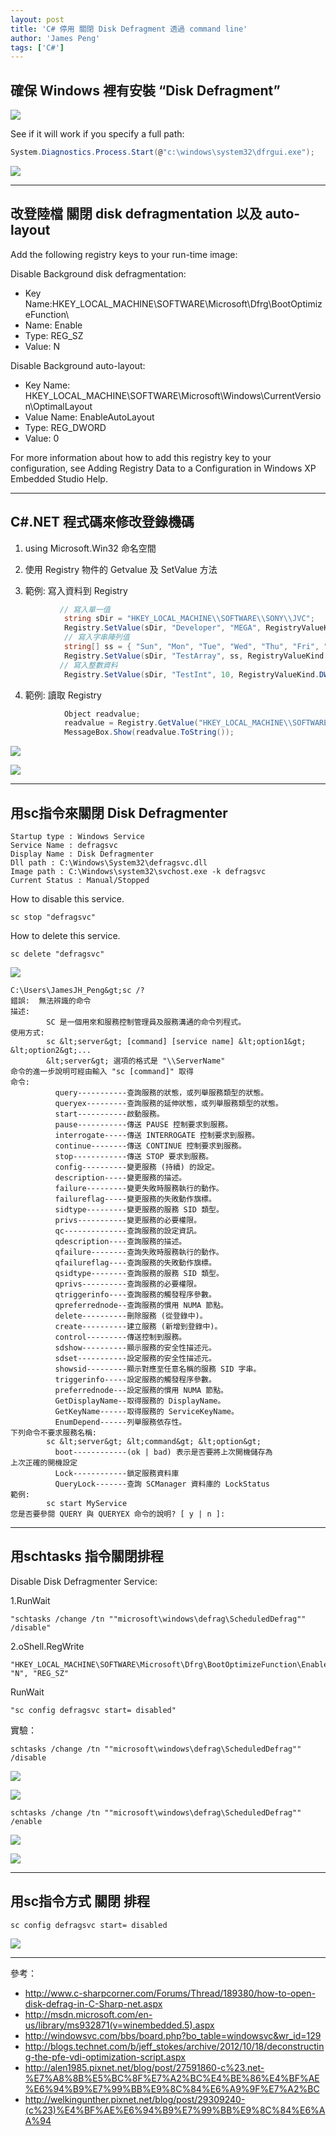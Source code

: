 ```yaml
---
layout: post
title: 'C# 停用 關閉 Disk Defragment 透過 command line'
author: 'James Peng'
tags: ['C#']
---
```


## 確保 Windows 裡有安裝 “Disk Defragment” ##

![](http://i.imgur.com/H4CVcNl.jpg)

See if it will work if you specify a full path: 

~~~csharp
System.Diagnostics.Process.Start(@"c:\windows\system32\dfrgui.exe");
~~~

![](http://i.imgur.com/Ygyeyge.jpg)


----------

## 改登陸檔 關閉 disk defragmentation 以及 auto-layout ##

Add the following registry keys to your run-time image:

Disable Background disk defragmentation:

- Key Name:HKEY_LOCAL_MACHINE\SOFTWARE\Microsoft\Dfrg\BootOptimizeFunction\ 
- Name: Enable 
- Type: REG_SZ 
- Value: N

Disable Background auto-layout:

- Key Name: HKEY_LOCAL_MACHINE\SOFTWARE\Microsoft\Windows\CurrentVersion\OptimalLayout             
- Value Name: EnableAutoLayout 
- Type: REG_DWORD 
- Value: 0

For more information about how to add this registry key to your configuration, see Adding Registry Data to a Configuration in Windows XP Embedded Studio Help.


----------


## C#.NET 程式碼來修改登錄機碼 ##

1)   using Microsoft.Win32 命名空間 

2)   使用 Registry 物件的 Getvalue 及 SetValue 方法 

3)    範例: 寫入資料到 Registry

~~~csharp
           // 寫入單一值 
            string sDir = "HKEY_LOCAL_MACHINE\\SOFTWARE\\SONY\\JVC";
            Registry.SetValue(sDir, "Developer", "MEGA", RegistryValueKind.String);
            // 寫入字串陣列值 
            string[] ss = { "Sun", "Mon", "Tue", "Wed", "Thu", "Fri", "Sat"};
            Registry.SetValue(sDir, "TestArray", ss, RegistryValueKind.MultiString);
           // 寫入整數資料 
            Registry.SetValue(sDir, "TestInt", 10, RegistryValueKind.DWord);
~~~

4)    範例: 讀取 Registry 

~~~csharp
            Object readvalue; 
            readvalue = Registry.GetValue("HKEY_LOCAL_MACHINE\\SOFTWARE\\HOPA\\UL123 Contract", "aa","無資料"); 
            MessageBox.Show(readvalue.ToString());
~~~

![](http://i.imgur.com/jQtljz7.jpg)

![](http://i.imgur.com/eZazROQ.jpg)

----------

## 用sc指令來關閉 Disk Defragmenter ##

    Startup type : Windows Service 
    Service Name : defragsvc 
    Display Name : Disk Defragmenter 
    Dll path : C:\Windows\System32\defragsvc.dll 
    Image path : C:\Windows\system32\svchost.exe -k defragsvc 
    Current Status : Manual/Stopped


How to disable this service.

~~~text
sc stop "defragsvc"
~~~

How to delete this service. 

~~~text
sc delete "defragsvc"
~~~

![](http://i.imgur.com/2iaxp75.jpg)

~~~text
C:\Users\JamesJH_Peng&gt;sc /?
錯誤:  無法辨識的命令
描述:
        SC 是一個用來和服務控制管理員及服務溝通的命令列程式。
使用方式:
        sc &lt;server&gt; [command] [service name] &lt;option1&gt; &lt;option2&gt;...
        &lt;server&gt; 選項的格式是 "\\ServerName"
命令的進一步說明可經由輸入 "sc [command]" 取得
命令:
          query-----------查詢服務的狀態，或列舉服務類型的狀態。
          queryex---------查詢服務的延伸狀態，或列舉服務類型的狀態。
          start-----------啟動服務。
          pause-----------傳送 PAUSE 控制要求到服務。
          interrogate-----傳送 INTERROGATE 控制要求到服務。
          continue--------傳送 CONTINUE 控制要求到服務。
          stop------------傳送 STOP 要求到服務。
          config----------變更服務 (持續) 的設定。
          description-----變更服務的描述。
          failure---------變更失敗時服務執行的動作。
          failureflag-----變更服務的失敗動作旗標。
          sidtype---------變更服務的服務 SID 類型。
          privs-----------變更服務的必要權限。
          qc--------------查詢服務的設定資訊。
          qdescription----查詢服務的描述。
          qfailure--------查詢失敗時服務執行的動作。
          qfailureflag----查詢服務的失敗動作旗標。
          qsidtype--------查詢服務的服務 SID 類型。
          qprivs----------查詢服務的必要權限。
          qtriggerinfo----查詢服務的觸發程序參數。
          qpreferrednode--查詢服務的慣用 NUMA 節點。
          delete----------刪除服務 (從登錄中)。
          create----------建立服務 (新增到登錄中)。
          control---------傳送控制到服務。
          sdshow----------顯示服務的安全性描述元。
          sdset-----------設定服務的安全性描述元。
          showsid---------顯示對應至任意名稱的服務 SID 字串。
          triggerinfo-----設定服務的觸發程序參數。
          preferrednode---設定服務的慣用 NUMA 節點。
          GetDisplayName--取得服務的 DisplayName。
          GetKeyName------取得服務的 ServiceKeyName。
          EnumDepend------列舉服務依存性。
下列命令不要求服務名稱:
        sc &lt;server&gt; &lt;command&gt; &lt;option&gt;
          boot------------(ok | bad) 表示是否要將上次開機儲存為
上次正確的開機設定
          Lock------------鎖定服務資料庫
          QueryLock-------查詢 SCManager 資料庫的 LockStatus
範例:
        sc start MyService
您是否要參閱 QUERY 與 QUERYEX 命令的說明? [ y | n ]:
~~~


----------

## 用schtasks 指令關閉排程 ##

Disable Disk Defragmenter Service:

1.RunWait 

~~~text
"schtasks /change /tn ""microsoft\windows\defrag\ScheduledDefrag"" /disable" 
~~~

2.oShell.RegWrite 

~~~text
"HKEY_LOCAL_MACHINE\SOFTWARE\Microsoft\Dfrg\BootOptimizeFunction\Enable", "N", "REG_SZ" 
~~~

RunWait 

~~~text
"sc config defragsvc start= disabled"
~~~

實驗：

~~~text
schtasks /change /tn ""microsoft\windows\defrag\ScheduledDefrag"" /disable
~~~

![](http://i.imgur.com/AMXTmrq.jpg)

![](http://i.imgur.com/4YhmIlJ.jpg)

~~~text
schtasks /change /tn ""microsoft\windows\defrag\ScheduledDefrag"" /enable
~~~

![](http://i.imgur.com/Eyfp41a.jpg)


![](http://i.imgur.com/m3hY6iz.jpg)

----------

## 用sc指令方式 關閉 排程  ##


~~~text
sc config defragsvc start= disabled
~~~

![](http://i.imgur.com/yYJORcl.jpg)

----------


參考：

- http://www.c-sharpcorner.com/Forums/Thread/189380/how-to-open-disk-defrag-in-C-Sharp-net.aspx
- http://msdn.microsoft.com/en-us/library/ms932871(v=winembedded.5).aspx
- http://windowsvc.com/bbs/board.php?bo_table=windowsvc&wr_id=129
- http://blogs.technet.com/b/jeff_stokes/archive/2012/10/18/deconstructing-the-pfe-vdi-optimization-script.aspx
- http://alen1985.pixnet.net/blog/post/27591860-c%23.net-%E7%A8%8B%E5%BC%8F%E7%A2%BC%E4%BE%86%E4%BF%AE%E6%94%B9%E7%99%BB%E9%8C%84%E6%A9%9F%E7%A2%BC 
- http://welkingunther.pixnet.net/blog/post/29309240-(c%23)%E4%BF%AE%E6%94%B9%E7%99%BB%E9%8C%84%E6%AA%94
 